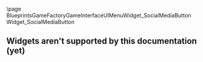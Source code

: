 \page BlueprintsGameFactoryGameInterfaceUIMenuWidget_SocialMediaButton Widget_SocialMediaButton
## Widgets aren't supported by this documentation (yet)
